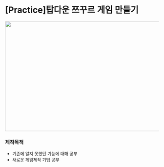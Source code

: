 # [Practice]탑다운 쯔꾸르 게임 만들기

<img src="https://user-images.githubusercontent.com/50513500/151964666-52aaa646-c6ab-4922-a306-d81d8b6e5923.png" width="640" height="360">

### 제작목적
* 기존에 알지 못했던 기능에 대해 공부
* 새로운 게임제작 기법 공부
